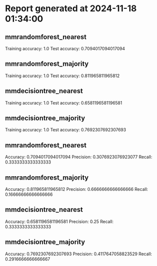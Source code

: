 # Report generated at 2024-11-18 01:34:00
## mmrandomforest_nearest

Training accuracy: 1.0
Test accuracy: 0.7094017094017094

## mmrandomforest_majority

Training accuracy: 1.0
Test accuracy: 0.811965811965812

## mmdecisiontree_nearest

Training accuracy: 1.0
Test accuracy: 0.6581196581196581

## mmdecisiontree_majority

Training accuracy: 1.0
Test accuracy: 0.7692307692307693

## mmrandomforest_nearest

Accuracy: 0.7094017094017094
Precision: 0.3076923076923077
Recall: 0.3333333333333333

## mmrandomforest_majority

Accuracy: 0.811965811965812
Precision: 0.6666666666666666
Recall: 0.16666666666666666

## mmdecisiontree_nearest

Accuracy: 0.6581196581196581
Precision: 0.25
Recall: 0.3333333333333333

## mmdecisiontree_majority

Accuracy: 0.7692307692307693
Precision: 0.4117647058823529
Recall: 0.2916666666666667

